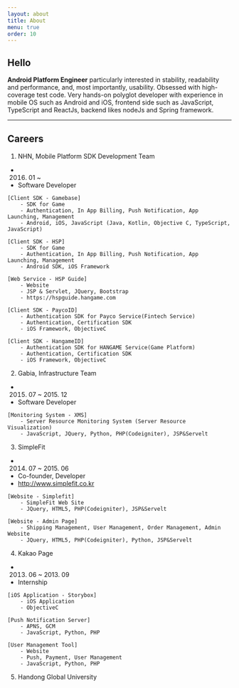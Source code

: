 ```yaml
---
layout: about
title: About
menu: true
order: 10
---
```


## Hello

**Android Platform Engineer** particularly interested in stability, readability and performance, and, most importantly, usability. 
Obsessed with high-coverage test code. 
Very hands-on polyglot developer with experience in mobile OS such as Android and iOS, frontend side such as JavaScript, TypeScript and ReactJs, backend likes nodeJs and Spring framework.


---

## Careers

1. NHN, Mobile Platform SDK Development Team
- 2016. 01 ~
- Software Developer
```
[Client SDK - Gamebase]
    - SDK for Game
    - Authentication, In App Billing, Push Notification, App Launching, Management
    - Android, iOS, JavaScript (Java, Kotlin, Objective C, TypeScript, JavaScript)

[Client SDK - HSP]
    - SDK for Game
    - Authentication, In App Billing, Push Notification, App Launching, Management
    - Android SDK, iOS Framework

[Web Service - HSP Guide]
    - Website
    - JSP & Servlet, JQuery, Bootstrap
    - https://hspguide.hangame.com

[Client SDK - PaycoID]
    - Authentication SDK for Payco Service(Fintech Service)
    - Authentication, Certification SDK
    - iOS Framework, ObjectiveC

[Client SDK - HangameID]
    - Authentication SDK for HANGAME Service(Game Platform)
    - Authentication, Certification SDK
    - iOS Framework, ObjectiveC
```


2. Gabia, Infrastructure Team
- 2015. 07 ~ 2015. 12
- Software Developer
```
[Monitoring System - XMS]
    - Server Resource Monitoring System (Server Resource Visualization)
    - JavaScript, JQuery, Python, PHP(Codeigniter), JSP&Servelt
```


3. SimpleFit
- 2014. 07 ~ 2015. 06
- Co-founder, Developer
- http://www.simplefit.co.kr
```
[Website - Simplefit]
    - SimpleFit Web Site
    - JQuery, HTML5, PHP(Codeigniter), JSP&Servelt

[Website - Admin Page]
    - Shipping Management, User Management, Order Management, Admin Website
    - JQuery, HTML5, PHP(Codeigniter), Python, JSP&Servelt
```


4. Kakao Page
- 2013. 06 ~ 2013. 09
- Internship
```
[iOS Application - Storybox]
    - iOS Application
    - ObjectiveC

[Push Notification Server]
    - APNS, GCM
    - JavaScript, Python, PHP

[User Management Tool]
    - Website
    - Push, Payment, User Management
    - JavaScript, Python, PHP
```


5. Handong Global University

